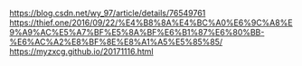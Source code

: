 https://blog.csdn.net/wy_97/article/details/76549761
https://thief.one/2016/09/22/%E4%B8%8A%E4%BC%A0%E6%9C%A8%E9%A9%AC%E5%A7%BF%E5%8A%BF%E6%B1%87%E6%80%BB-%E6%AC%A2%E8%BF%8E%E8%A1%A5%E5%85%85/
https://myzxcg.github.io/20171116.html
<!--stackedit_data:
eyJoaXN0b3J5IjpbMTM3NTM4NzA4Nyw1NDc2MDIwMzQsNTAzOD
c3NDIyXX0=
-->